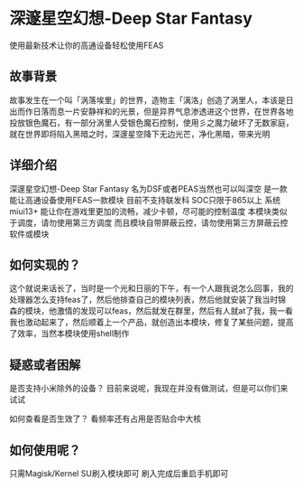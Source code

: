 # 深邃星空幻想-Deep Star Fantasy
使用最新技术让你的高通设备轻松使用FEAS
## 故事背景
故事发生在一个叫「涡落埃里」的世界，造物主「漓洛」创造了涡里人，本该是日出而作日落而息一片安静祥和的光景，但是异界气息渗透进这个世界，在世界各地投放银色魔石，有一部分涡里人受银色魔石控制，使用彡之魔力破坏了无数家庭，就在世界即将陷入黑暗之时，深邃星空降下无边光芒，净化黑暗，带来光明

## 详细介绍
深邃星空幻想-Deep Star Fantasy
名为DSF或者PEAS当然也可以叫深空
是一款能让高通设备使用FEAS一款模块
目前不支持联发科
SOC只限于865以上
系统miui13+
能让你在游戏里更加的流畅，减少卡顿，尽可能的控制温度
本模块类似于调度，请勿使用第三方调度
而且模块自带屏蔽云控，请勿使用第三方屏蔽云控软件或模块

## 如何实现的？
这个就说来话长了，当时是一个光和日丽的下午，有一个人跟我说怎么回事，我的处理器怎么支持feas了，然后他排查自己的模块列表，然后他就安装了我当时锦森的模块，他激情的发现可以feas，然后就发在群里，然后有人就at了我，我一看我也激动起来了，然后顺着上一个产品，就创造出本模块，修复了某些问题，提高了效率，当然本模块使用shell制作

## 疑惑或者困解
是否支持小米除外的设备？
目前来说呢，我现在并没有做测试，但是可以你们来试试

如何查看是否生效了？
看频率还有占用是否贴合中大核


## 如何使用呢？

只需Magisk/Kernel SU刷入模块即可
刷入完成后重启手机即可